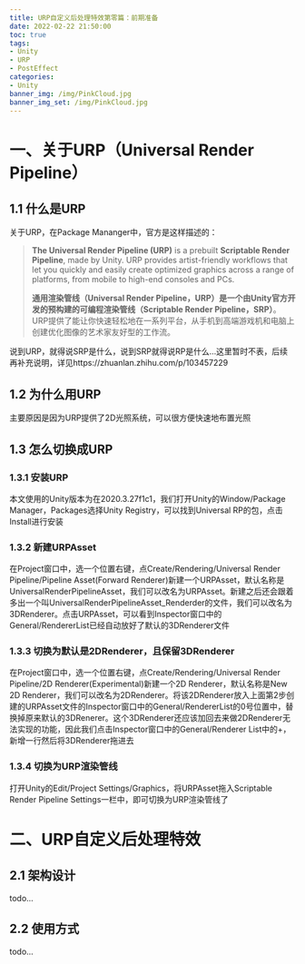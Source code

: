 ```yaml
---
title: URP自定义后处理特效第零篇：前期准备
date: 2022-02-22 21:50:00
toc: true
tags:
- Unity
- URP
- PostEffect
categories:
- Unity
banner_img: /img/PinkCloud.jpg
banner_img_set: /img/PinkCloud.jpg
---
```


# 一、关于URP（Universal Render Pipeline）

## 1.1 什么是URP

关于URP，在Package Mananger中，官方是这样描述的：

> **The Universal Render Pipeline (URP)** is a prebuilt **Scriptable Render Pipeline**, made by Unity. URP provides artist-friendly workflows that let you quickly and easily create optimized graphics across a range of platforms, from mobile to high-end consoles and PCs.
>
> **通用渲染管线（Universal Render Pipeline，URP）**是一个由Unity官方开发的预构建的**可编程渲染管线（Scriptable Render Pipeline，SRP）**。URP提供了能让你快速轻松地在一系列平台，从手机到高端游戏机和电脑上创建优化图像的艺术家友好型的工作流。

说到URP，就得说SRP是什么，说到SRP就得说RP是什么...这里暂时不表，后续再补充说明，详见https://zhuanlan.zhihu.com/p/103457229

## 1.2 为什么用URP

主要原因是因为URP提供了2D光照系统，可以很方便快速地布置光照

## 1.3 怎么切换成URP

### 1.3.1 安装URP

本文使用的Unity版本为在2020.3.27f1c1，我们打开Unity的Window/Package Manager，Packages选择Unity Registry，可以找到Universal RP的包，点击Install进行安装

### 1.3.2 新建URPAsset

在Project窗口中，选一个位置右键，点Create/Rendering/Universal Render Pipeline/Pipeline Asset(Forward Renderer)新建一个URPAsset，默认名称是UniversalRenderPipelineAsset，我们可以改名为URPAsset。新建之后还会跟着多出一个叫UniversalRenderPipelineAsset_Renderder的文件，我们可以改名为3DRenderer。点击URPAsset，可以看到Inspector窗口中的General/RendererList已经自动放好了默认的3DRenderer文件

### 1.3.3 切换为默认是2DRenderer，且保留3DRenderer

在Project窗口中，选一个位置右键，点Create/Rendering/Universal Render Pipeline/2D Renderer(Experimental)新建一个2D Renderer，默认名称是New 2D Renderer，我们可以改名为2DRenderer。将该2DRenderer放入上面第2步创建的URPAsset文件的Inspector窗口中的General/RendererList的0号位置中，替换掉原来默认的3DRenerer。这个3DRenderer还应该加回去来做2DRenderer无法实现的功能，因此我们点击Inspector窗口中的General/Renderer List中的+，新增一行然后将3DRenderer拖进去

### 1.3.4 切换为URP渲染管线

打开Unity的Edit/Project Settings/Graphics，将URPAsset拖入Scriptable Render Pipeline Settings一栏中，即可切换为URP渲染管线了

# 二、URP自定义后处理特效

## 2.1 架构设计

todo...

## 2.2 使用方式

todo...

